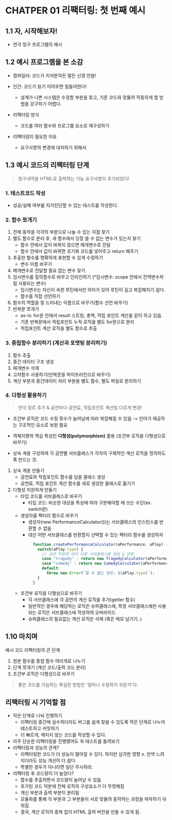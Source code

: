 # CHATPER 01 리팩터링: 첫 번째 예시

## 1.1 자, 시작해보자!
  - 연극 청구 프로그램의 예시
 
 
## 1.2 예시 프로그램을 본 소감
  - 컴파일러: 코드가 지저분하든 말든 신경 안씀!
  - 인간: 코드가 읽기 어려우면 힘들어한다!
    - 설계가 나쁜 시스템은 수정할 부분을 찾고, 기존 코드와 맞물려 작동하게 할 방법을 강구하기 어렵다.


  - 리팩터링 방식
    - 코드를 여러 함수와 프로그램 요소로 재구성하기
    
  - 리팩터링이 필요한 이유
    - 요구사항의 변경에 대처하기 위해서


## 1.3 예시 코드의 리팩터링 단계
> 청구내역을 HTML로 출력하는 기능 요구사항이 추가되었다!
### 1. 테스트코드 작성
  - 성공/실패 여부를 자가진단할 수 있는 테스트를 작성한다.
### 2. 함수 쪼개기
  1. 전체 동작을 각각의 부분으로 나눌 수 있는 지점 찾기
  2. 별도 함수로 분리 후, 새 함수에서 당장 쓸 수 없는 변수가 있는지 찾기
      - 함수 안에서 값이 바뀌지 않으면 매개변수로 전달
      - 함수 안에서 값이 바뀌면 초기화 코드를 넣어주고 return 해주기
  3. 추출한 함수를 명확하게 표현할 수 있게 수정하기
      - 변수 이름 바꾸기
  4. 매개변수로 전달할 필요 없는 변수 찾기
  5. 임시변수를 질의함수로 바꾸고 인라인하기 (*임시변수: scope 안에서 전역변수처럼 사용되는 변수)
      - 임시변수는 자신이 속한 루틴에서만 의미가 있어 루틴이 길고 복잡해지기 쉽다.
      - 함수를 직접 선언하기
  6. 함수의 역할을 잘 드러내는 이름으로 바꾸기(함수 선언 바꾸기)
  7. 반복문 쪼개기
      - as-is: for문 안에서 result 스트링, 총액, 적립 포인트 계산을 같이 하고 있음.
      - 기존 반복문에서 적립포인트 누적 로직을 별도 for문으로 분리
      - 적립포인트 계산 로직을 별도 함수로 추출
      
### 3. 중첩함수 분리하기 (계산과 포맷팅 분리하기)
  1. 함수 추출
  2. 중간 데이터 구조 생성
  3. 매개변수 삭제
  4. 고차함수 사용하기(반복문을 파이프라인으로 바꾸기)
  5. 계산 부분과 중간데이터 처리 부분을 별도 함수, 별도 파일로 분리하기
    
### 4. 다형성 활용하기
  > 연극 장르 추가 & 공연마다 공연료, 적립포인트 계산법 다르게 변경!
  - 조건부 로직은 코드 수정 횟수가 늘어남에 따라 복잡해질 수 있음
    -> 언어가 제공하는 구조적인 요소로 보완 필요
    
  - 객체지향의 핵심 특성인 **다형성(polymorphism)** 활용 (조건부 로직을 다형성으로 바꾸기)
  - 상속 계층 구성하여 각 공연별 서브클래스가 각자의 구체적인 계산 로직을 정의하도록 만드는 것.
  
  1. 상속 계층 만들기
      - 공연료와 적립포인트 함수를 담을 클래스 생성
      - 공연료, 적립 포인트 계산 함수를 새로 생성한 클래스로 옮기기
  2. 다형성 지원하게 만들기
      - 타입 코드를 서브클래스로 바꾸기
        - 타입 코드: 비슷한 대상을 특성에 따라 구분해야할 때 쓰는 수단(ex. switch문)
      - 생성자를 팩터리 함수로 바꾸기
        - 생성자(new PerformanceCalculator())는 서브클래스의 인스턴스를 반환할 수 없음
        - 대신 어떤 서브클래스를 반환할지 선택할 수 있는 팩터리 함수를 생성하자
          ```js
            function createPerformanceCalculator(aPerformance, aPlay) {
              switch(aPlay.type) {
                // 공연 타입에 따라 다른 서브클래스를 생성 & 반환
                case "tragedy" : return new TragedyCalculator(aPerformance, aPlay);
                case "comedy" : return new ComedyCalculator(aPerformance, aPlay);
                default:
                  throw new Error(`알 수 없는 장르: ${aPlay.type}`);
              }
            }
          ```
      - 조건부 로직을 다형성으로 바꾸기
        - 각 서브클래스에 각 공연의 계산 로직을 추가(getter 함수)
        - 일반적인 경우에 해당하는 로직은 슈퍼클래스에, 특정 서브클래스에만 사용되는 로직은 서브클래스에 작성하여 오버라이드
        - 슈퍼클래스의 필요없는 계산 로직은 삭제 (혹은 메모 남기기..) 

## 1.10 마치며
예시 코드 리팩터링의 큰 단계
1. 원본 함수를 중첩 함수 여러개로 나누기
2. 단계 쪼개기 (계산 코드/출력 코드 분리)
3. 조건부 로직은 다형성으로 바꾸기

> 좋은 코드를 가늠하는 확실한 방법은 '얼마나 수정하기 쉬운가'다.
    
## 리팩터링 시 기억할 점
- 작은 단계로 나눠 진행하기
  - 리팩터링 중간에 실수하더라도 버그를 쉽게 찾을 수 있도록 작은 단계로 나누어 테스트하고 커밋하기
  - 더 빠르게, 깨지지 않는 코드를 작성할 수 있다.
- 아주 단순한 리팩터링을 진행했어도 꼭 테스트를 돌려보기
- 리팩터링과 성능의 관계?
  - 리팩터링한 코드가 더 성능이 떨어질 수 있다. 하지만 심각한 영향 x. 만약 느려지더라도 성능 개선이 더 쉽다.
  - 특별한 경우가 아니라면 일단 무시하라.
- 리팩터링 후 코드량이 더 늘었다?
  - 함수를 추출하면서 코드량이 늘어날 수 있음
  - 추가된 코드 덕분에 전체 로직의 구성요소가 더 뚜렷해짐
  - 계신 부분과 출력 부분이 분리됨
  - 모듈화를 통해 각 부분과 그 부분들이 서로 맞물려 동작하는 과정을 파악하기 쉬워짐
  - 결국, 계산 로직의 중복 없이 HTML 출력 버전을 만들 수 있게 됨.
